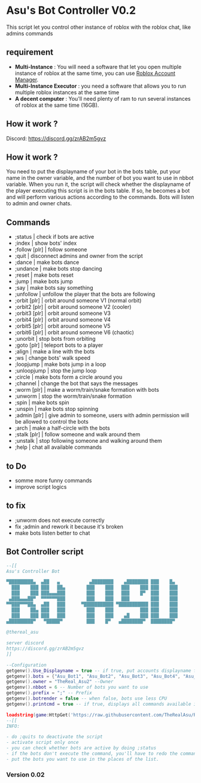 # Asu's Bot Controller V0.2
This script let you control other instance of roblox with the roblox chat, like admins commands
## requirement
- **Multi-Instance** : You will need a software that let you open multiple instance of roblox at the same time, you can use [Roblox Account Manager](https://github.com/ic3w0lf22/Roblox-Account-Manager).
- **Multi-Instance Executor** : you need a software that allows you to run multiple roblox instances at the same time
- **A decent computer** : You'll need plenty of ram to run several instances of roblox at the same time (16GB).

## How it work ?
Discord: https://discord.gg/zrAB2m5gvz

## How it work ?
You need to put the displayname of your bot in the bots table, put your name in the owner variable, and the number of bot you want to use in nbbot variable. When you run it, the script will check whether the displayname of the player executing this script is in the bots table. If so, he becomes a bot and will perform various actions according to the commands. Bots will listen to admin and owner chats.

## Commands

- ;status                              |  check if bots are active
- ;index                               |  show bots' index
- ;follow [plr]                        |  follow someone
- ;quit                                |  disconnect admins and owner from the script
- ;dance <number>                      |  make bots dance
- ;undance                             |  make bots stop dancing
- ;reset                               |  make bots reset
- ;jump                                |  make bots jump
- ;say <sentence>                      |  make bots say something
- ;unfollow                            |  unfollow the player that the bots are following
- ;orbit [plr] <radius> <speed>        |  orbit around someone V1 (normal orbit)
- ;orbit2 [plr] <radius> <speed>       |  orbit around someone V2 (cooler)
- ;orbit3 [plr] <radius> <speed>       |  orbit around someone V3
- ;orbit4 [plr] <radius> <speed>       |  orbit around someone V4
- ;orbit5 [plr] <radius> <speed>       |  orbit around someone V5
- ;orbit6 [plr] <radius> <speed>       |  orbit around someone V6 (chaotic)
- ;unorbit                             |  stop bots from orbiting
- ;goto [plr]                          |  teleport bots to a player
- ;align                               |  make a line with the bots
- ;ws <number>                         |  change bots' walk speed
- ;loopjump                            |  make bots jump in a loop
- ;unloopjump                          |  stop the jump loop
- ;circle <number>                     |  make bots form a circle around you
- ;channel <number>                    |  change the bot that says the messages
- ;worm [plr]                          |  make a worm/train/snake formation with bots
- ;unworm                              |  stop the worm/train/snake formation
- ;spin <number>                       |  make bots spin
- ;unspin                              |  make bots stop spinning
- ;admin [plr]                         |  give admin to someone, users with admin permission will be allowed to control the bots
- ;arch <number>                       |  make a half-circle with the bots
- ;stalk [plr]                         |  follow someone and walk around them
- ;unstalk                             |  stop following someone and walking around them
- ;help                                |  chat all available commands

## to Do
- somme more funny commands
- improve script logics
  
## to fix
- ;unworm does not execute correctly
- fix ;admin and rework it because it's broken
- make bots listen better to chat
  
## Bot Controller script

```lua
--[[
Asu's Controller Bot

▀█████████▄  ▄██   ▄           ▄████████    ▄████████ ███    █▄  
  ███    ███ ███   ██▄        ███    ███   ███    ███ ███    ███ 
  ███    ███ ███▄▄▄███        ███    ███   ███    █▀  ███    ███ 
 ▄███▄▄▄██▀  ▀▀▀▀▀▀███        ███    ███   ███        ███    ███ 
▀▀███▀▀▀██▄  ▄██   ███      ▀███████████ ▀███████████ ███    ███ 
  ███    ██▄ ███   ███        ███    ███          ███ ███    ███ 
  ███    ███ ███   ███        ███    ███    ▄█    ███ ███    ███ 
▄█████████▀   ▀█████▀         ███    █▀   ▄████████▀  ████████▀  
                                                                 
@thereal_asu

server discord
https://discord.gg/zrAB2m5gvz                                  
]]

--Configuration
getgenv().Use_Displayname = true -- if true, put accounts displayname for bots and owner | if false use the username of accounts
getgenv().bots = {"Asu_Bot1", "Asu_Bot2", "Asu_Bot3", "Asu_Bot4", "Asu_Bot5", "Asu_Bot6"} --bots
getgenv().owner = "TheReal_Asu2" --Owner
getgenv().nbbot = 6 -- Number of bots you want to use
getgenv().prefix = ";" -- Prefix
getgenv().botrender = false -- when false, bots use less CPU
getgenv().printcmd = true -- if true, displays all commands available in the console

loadstring(game:HttpGet('https://raw.githubusercontent.com/TheRealAsu/RbxTools/refs/heads/main/Bot%20Controller%20Script'))()
--[[
INFO:

- do ;quits to deactivate the script
- activate script only once
- you can check whether bots are active by doing ;status
- if the bots don't execute the command, you'll have to redo the command until it's executed.
- put the bots you want to use in the places of the list. 

```
### Version 0.02
